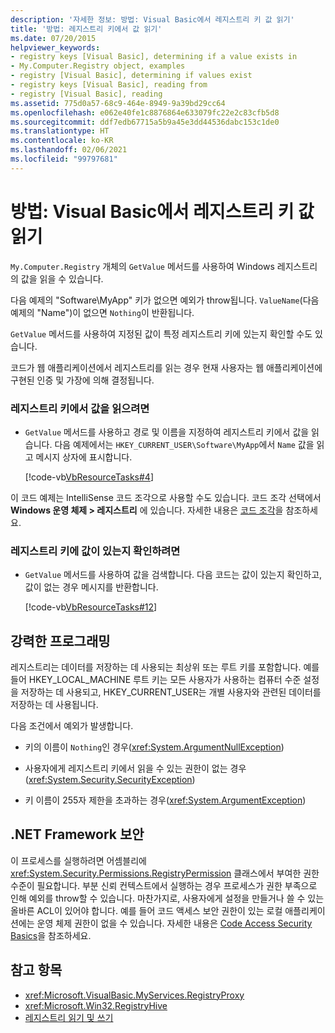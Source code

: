 ```yaml
---
description: '자세한 정보: 방법: Visual Basic에서 레지스트리 키 값 읽기'
title: '방법: 레지스트리 키에서 값 읽기'
ms.date: 07/20/2015
helpviewer_keywords:
- registry keys [Visual Basic], determining if a value exists in
- My.Computer.Registry object, examples
- registry [Visual Basic], determining if values exist
- registry keys [Visual Basic], reading from
- registry [Visual Basic], reading
ms.assetid: 775d0a57-68c9-464e-8949-9a39bd29cc64
ms.openlocfilehash: e062e40fe1c8876864e633079fc22e2c83cfb5d8
ms.sourcegitcommit: ddf7edb67715a5b9a45e3dd44536dabc153c1de0
ms.translationtype: HT
ms.contentlocale: ko-KR
ms.lasthandoff: 02/06/2021
ms.locfileid: "99797681"
---
```

# <a name="how-to-read-a-value-from-a-registry-key-in-visual-basic"></a>방법: Visual Basic에서 레지스트리 키 값 읽기

`My.Computer.Registry` 개체의 `GetValue` 메서드를 사용하여 Windows 레지스트리의 값을 읽을 수 있습니다.  
  
 다음 예제의 "Software\MyApp" 키가 없으면 예외가 throw됩니다. `ValueName`(다음 예제의 "Name")이 없으면 `Nothing`이 반환됩니다.  
  
 `GetValue` 메서드를 사용하여 지정된 값이 특정 레지스트리 키에 있는지 확인할 수도 있습니다.  
  
 코드가 웹 애플리케이션에서 레지스트리를 읽는 경우 현재 사용자는 웹 애플리케이션에 구현된 인증 및 가장에 의해 결정됩니다.  
  
### <a name="to-read-a-value-from-a-registry-key"></a>레지스트리 키에서 값을 읽으려면  
  
- `GetValue` 메서드를 사용하고 경로 및 이름을 지정하여 레지스트리 키에서 값을 읽습니다. 다음 예제에서는 `HKEY_CURRENT_USER\Software\MyApp`에서 `Name` 값을 읽고 메시지 상자에 표시합니다.  
  
     [!code-vb[VbResourceTasks#4](~/samples/snippets/visualbasic/VS_Snippets_VBCSharp/VbResourceTasks/VB/Class1.vb#4)]  
  
 이 코드 예제는 IntelliSense 코드 조각으로 사용할 수도 있습니다. 코드 조각 선택에서 **Windows 운영 체제 > 레지스트리** 에 있습니다. 자세한 내용은 [코드 조각](/visualstudio/ide/code-snippets)을 참조하세요.  
  
### <a name="to-determine-whether-a-value-exists-in-a-registry-key"></a>레지스트리 키에 값이 있는지 확인하려면  
  
- `GetValue` 메서드를 사용하여 값을 검색합니다. 다음 코드는 값이 있는지 확인하고, 값이 없는 경우 메시지를 반환합니다.  
  
     [!code-vb[VbResourceTasks#12](~/samples/snippets/visualbasic/VS_Snippets_VBCSharp/VbResourceTasks/VB/Class1.vb#12)]  
  
## <a name="robust-programming"></a>강력한 프로그래밍  

 레지스트리는 데이터를 저장하는 데 사용되는 최상위 또는 루트 키를 포함합니다. 예를 들어 HKEY_LOCAL_MACHINE 루트 키는 모든 사용자가 사용하는 컴퓨터 수준 설정을 저장하는 데 사용되고, HKEY_CURRENT_USER는 개별 사용자와 관련된 데이터를 저장하는 데 사용됩니다.  
  
 다음 조건에서 예외가 발생합니다.  
  
- 키의 이름이 `Nothing`인 경우(<xref:System.ArgumentNullException>)  
  
- 사용자에게 레지스트리 키에서 읽을 수 있는 권한이 없는 경우(<xref:System.Security.SecurityException>)  
  
- 키 이름이 255자 제한을 초과하는 경우(<xref:System.ArgumentException>)  
  
## <a name="net-framework-security"></a>.NET Framework 보안  

 이 프로세스를 실행하려면 어셈블리에 <xref:System.Security.Permissions.RegistryPermission> 클래스에서 부여한 권한 수준이 필요합니다. 부분 신뢰 컨텍스트에서 실행하는 경우 프로세스가 권한 부족으로 인해 예외를 throw할 수 있습니다. 마찬가지로, 사용자에게 설정을 만들거나 쓸 수 있는 올바른 ACL이 있어야 합니다. 예를 들어 코드 액세스 보안 권한이 있는 로컬 애플리케이션에는 운영 체제 권한이 없을 수 있습니다. 자세한 내용은 [Code Access Security Basics](../../../../framework/misc/code-access-security-basics.md)을 참조하세요.  
  
## <a name="see-also"></a>참고 항목

- <xref:Microsoft.VisualBasic.MyServices.RegistryProxy>
- <xref:Microsoft.Win32.RegistryHive>
- [레지스트리 읽기 및 쓰기](reading-from-and-writing-to-the-registry.md)
